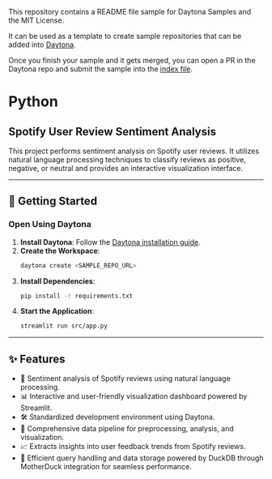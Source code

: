 This repository contains a README file sample for Daytona Samples and the MIT License.

It can be used as a template to create sample repositories that can be added into [Daytona](https://github.com/daytonaio/daytona).

Once you finish your sample and it gets merged, you can open a PR in the Daytona repo and submit the sample into the [index file](https://github.com/daytonaio/daytona/blob/main/hack/samples/index.json).

# Python

## Spotify User Review Sentiment Analysis
This project performs sentiment analysis on Spotify user reviews. It utilizes natural language processing techniques to classify reviews as positive, negative, or neutral and provides an interactive visualization interface.

---

## 🚀 Getting Started  

### Open Using Daytona  

1. **Install Daytona**: Follow the [Daytona installation guide](https://www.daytona.io/docs/installation/installation/).  
2. **Create the Workspace**:  
   ```bash  
   daytona create <SAMPLE_REPO_URL>  
   ```  
3. **Install Dependencies**:  
   ```bash  
   pip install -r requirements.txt  
   ```  
4. **Start the Application**:  
   ```bash  
   streamlit run src/app.py  
   ```  

---

## ✨ Features  

- 🧠 Sentiment analysis of Spotify reviews using natural language processing.  
- 📊 Interactive and user-friendly visualization dashboard powered by Streamlit.  
- 🛠️ Standardized development environment using Daytona.  
- 🔄 Comprehensive data pipeline for preprocessing, analysis, and visualization.  
- 📈 Extracts insights into user feedback trends from Spotify reviews.  
- 🦆 Efficient query handling and data storage powered by DuckDB through MotherDuck integration for seamless performance.